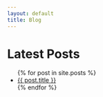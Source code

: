 ```yaml
---
layout: default
title: Blog
---
```

<h1>Latest Posts</h1>

<ul>
  {% for post in site.posts %}
    <li>
      <a href="{{ post.url | prepend:"inside-complexity/" }}">{{ post.title }}</a>
    </li>
  {% endfor %}
</ul>
